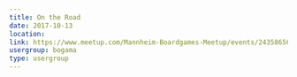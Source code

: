 ```yaml
---
title: On the Road
date: 2017-10-13
location: 
link: https://www.meetup.com/Mannheim-Boardgames-Meetup/events/243586560/
usergroup: bogama
type: usergroup
---
```

